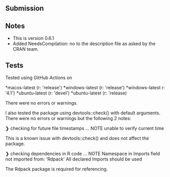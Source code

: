 ## Submission 
## Notes

- This is version 0.6.1
- Added NeedsCompilation: no to the description file as asked by the CRAN team.

## Tests

Tested using GitHub Actions on 

*macos-latest (r: 'release')
*windows-latest (r: 'release')
*windows-latest r: '4.1'}
*ubuntu-latest (r: 'devel')
*ubuntu-latest  (r: 'release)

There were no errors or warnings.


I also tested the package using devtools::check() with default arguments.
There were no errors or warnings but the following 2 notes:

❯ checking for future file timestamps ... NOTE
  unable to verify current time
   
This is a known issue with devtools::check() and does not affect the package.


❯ checking dependencies in R code ... NOTE
  Namespace in Imports field not imported from: 'Rdpack'
    All declared Imports should be used
     
The Rdpack package is required for referencing.
